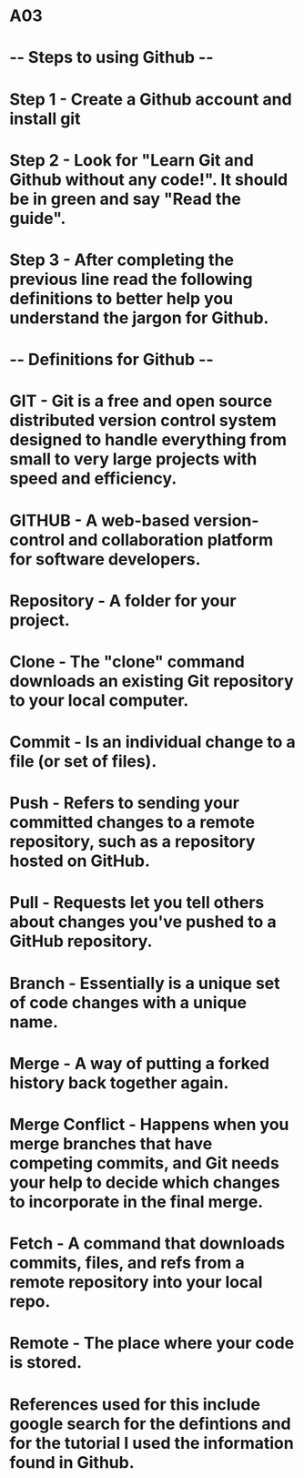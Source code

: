 # A03
# -- Steps to using Github --
# Step 1 - Create a Github account and install git
# Step 2 - Look for "Learn Git and Github without any code!". It should be in green and say "Read the guide". 
# Step 3 - After completing the previous line read the following definitions to better help you understand the jargon for Github.
# -- Definitions for Github --
# GIT - Git is a free and open source distributed version control system designed to handle everything from small to very large projects with speed and efficiency. 
# GITHUB - A web-based version-control and collaboration platform for software developers. 
# Repository - A folder for your project. 
# Clone - The "clone" command downloads an existing Git repository to your local computer. 
# Commit - Is an individual change to a file (or set of files). 
# Push - Refers to sending your committed changes to a remote repository, such as a repository hosted on GitHub. 
# Pull - Requests let you tell others about changes you've pushed to a GitHub repository. 
# Branch - Essentially is a unique set of code changes with a unique name.
# Merge - A way of putting a forked history back together again. 
# Merge Conflict - Happens when you merge branches that have competing commits, and Git needs your help to decide which changes to incorporate in the final merge. 
# Fetch - A command that downloads commits, files, and refs from a remote repository into your local repo.
# Remote - The place where your code is stored.
# References used for this include google search for the defintions and for the tutorial I used the information found in Github.
